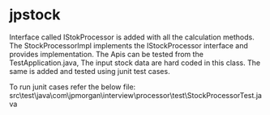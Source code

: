 # jpstock
Interface called IStokProcessor is added with all the calculation methods.
The StockProcessorImpl implements the IStockProcessor interface and provides implementation.
The Apis can be tested from the TestApplication.java, The input stock data are hard coded in this class.
The same is added and tested using junit test cases.

To run junit cases refer the below file:
src\test\java\com\jpmorgan\interview\processor\test\StockProcessorTest.java

